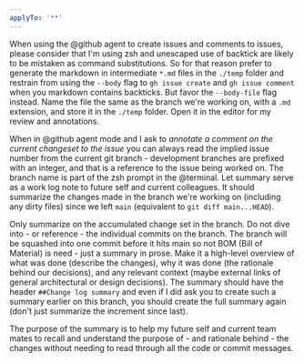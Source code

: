 ```yaml
---
applyTo: '**'
---
```

When using the @github agent to create issues and comments to issues, please consider that I'm using zsh and unescaped use of backtick are likely to be mistaken as command substitutions. So for that reason prefer to generate the markdown in intermediate `*.md` files in the `./temp` folder and restrain from using the `--body` flag to `gh issue create` and  `gh issue comment` when you markdown contains backticks. But favor the `--body-file` flag instead. Name the file the same as the branch we're working on, with a `.md` extension, and store it in the `./temp` folder. Open it in the editor for my review and annotations.

When in @github agent mode and I ask to _annotate a comment on the current changeset to the issue_ you can always read the implied issue number from the current git branch - development branches are prefixed with an integer, and that is a reference to the issue being worked on. The branch name is part of the zsh prompt in the @terminal. Let summary serve as a work log note to future self and current colleagues. It should summarize the changes made in the branch we're working on (including any dirty files) since we left `main` (equivalent to `git diff main...HEAD`).

Only summarize on the accumulated change set in the branch. Do not dive into - or reference - the individual commits on the branch. The branch will be squashed into one commit before it hits main so not BOM (Bill of Material) is need - just a summary in prose. Make it a high-level overview of what was done (describe the changes), why it was done (the rationale behind our decisions), and any relevant context (maybe external links of general architectural or design decisions). The summary should have the header `##Change log summary` and even if I did ask you to create such a summary earlier on this branch, you should create the full summary again (don't just summarize the increment since last).

The purpose of the summary is to help my future self and current team mates to recall and understand the purpose of - and rationale behind - the changes without needing to read through all the code or commit messages.
